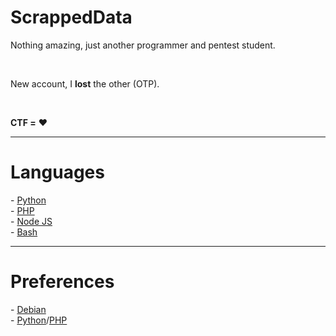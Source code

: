 <h1>ScrappedData</h1>
<p>Nothing amazing, just another programmer and pentest student.</p><br>
<p>New account, I <b>lost</b> the other (OTP).</p><br>
<p><b>CTF =</b> ❤️</p>
<hr>
<h1>Languages</h1>
- <a href='https://www.python.org/'>Python</a><br>
- <a href='https://www.php.net/'>PHP</a><br>
- <a href='https://nodejs.org/en/'>Node JS</a><br>
- <a href='https://www.gnu.org/software/bash/'>Bash</a>
<hr>
<h1>Preferences</h1>
- <a href='https://www.debian.org/'>Debian</a><br>
- <a href='https://www.python.org/'>Python</a>/<a href='https://www.php.net/'>PHP</a><br>
